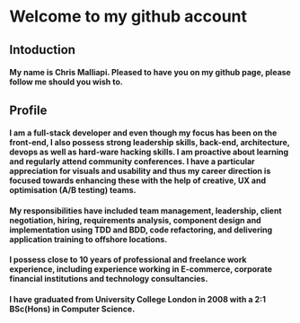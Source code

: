 # Welcome to my github account

## Intoduction
#### My name is Chris Malliapi. Pleased to have you on my github page, please follow me should you wish to.

## Profile
#### I am a full-stack developer and even though my focus has been on the front-end, I also possess strong leadership skills, back-end, architecture, devops as well as hard-ware hacking skills. I am proactive about learning and regularly attend community conferences. **I have a particular appreciation for visuals and usability and thus my career direction is focused towards enhancing these with the help of creative, UX and optimisation (A/B testing) teams.**

#### My responsibilities have included team management, leadership, client negotiation, hiring, requirements analysis, component design and implementation using TDD and BDD, code refactoring, and delivering application training to offshore locations.

#### I possess close to 10 years of professional and freelance work experience, including experience working in E-commerce, corporate financial institutions and technology consultancies.

#### I have graduated from University College London in 2008 with a 2:1 BSc(Hons) in Computer Science.
